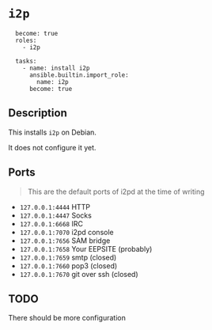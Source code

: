 # `i2p`

```
  become: true
  roles:
    - i2p
```

```
  tasks:
    - name: install i2p
      ansible.builtin.import_role:
        name: i2p
      become: true
```


## Description

This installs `i2p` on Debian.

It does not configure it yet.


## Ports

> This are the default ports of i2pd at the time of writing

- `127.0.0.1:4444` HTTP
- `127.0.0.1:4447` Socks
- `127.0.0.1:6668` IRC
- `127.0.0.1:7070` i2pd console
- `127.0.0.1:7656` SAM bridge
- `127.0.0.1:7658` Your EEPSITE (probably)
- `127.0.0.1:7659` smtp (closed)
- `127.0.0.1:7660` pop3 (closed)
- `127.0.0.1:7670` git over ssh (closed)


## TODO

There should be more configuration

